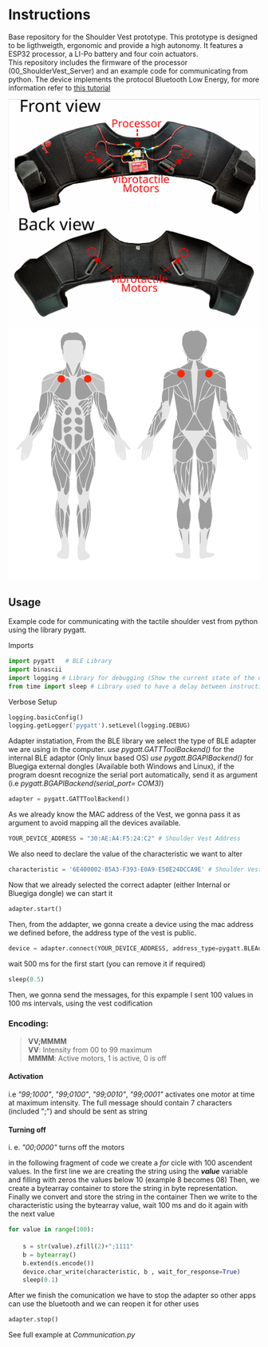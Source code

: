 # Instructions

Base repository for the Shoulder Vest prototype. This prototype is designed to be ligthweigth, ergonomic and provide a high autonomy. 
It features a ESP32 processor, a LI-Po battery and four coin actuators.  
This repository includes the firmware of the processor (00_ShoulderVest_Server) and an example code for communicating from python. The device implements the protocol Bluetooth Low Energy, for more information refer to [this tutorial](https://randomnerdtutorials.com/esp32-bluetooth-low-energy-ble-arduino-ide)

![](Shoulder.svg)
![](ShoulderVest.svg)

## Usage

Example code for communicating with the tactile shoulder vest from python using the library pygatt. 

Imports

``` python
import pygatt   # BLE Library
import binascii 
import logging # Library for debugging (Show the current state of the connections)
from time import sleep # Library used to have a delay between instructions (Not necessary in the actual app)
```


Verbose Setup
``` python
logging.basicConfig()
logging.getLogger('pygatt').setLevel(logging.DEBUG)
```

Adapter instatiation,
From the BLE library we select the type of BLE adapter we are using in the computer.
*use pygatt.GATTToolBackend()* for the internal BLE adaptor (Only linux based OS)
*use pygatt.BGAPIBackend()* for  Bluegiga external dongles (Available both Windows and Linux), if the program doesnt recognize the serial port automatically, send it as argument (i.e *pygatt.BGAPIBackend(serial_port= COM3)*)

``` python
adapter = pygatt.GATTToolBackend()
```

As we already know the MAC address of the Vest, we gonna pass it as argument to avoid mapping all the devices available.

``` python
YOUR_DEVICE_ADDRESS = "30:AE:A4:F5:24:C2" # Shoulder Vest Address
```

We also need to declare the value of the characteristic we want to alter
``` python
characteristic = '6E400002-B5A3-F393-E0A9-E50E24DCCA9E' # Shoulder Vest TX Characteristic
```

Now that we already selected the correct adapter (either Internal or Bluegiga dongle) we can start it
``` python
adapter.start()
```

Then, from the addapter, we gonna create a device using the mac address we defined before, the address type of the vest is public.

``` python
device = adapter.connect(YOUR_DEVICE_ADDRESS, address_type=pygatt.BLEAddressType.public)
```

wait 500 ms for the first start (you can remove it if required)
``` python
sleep(0.5)
```


Then, we gonna send the messages, for this expample I sent 100 values in 100 ms intervals, using the vest codification

### Encoding:

>**VV;MMMM**   
**VV**: Intensity from 00 to 99 maximum  
**MMMM**: Active motors, 1 is active, 0 is off

#### Activation
i.e *"99;1000"*, *"99;0100"*, *"99;0010"*, *"99;0001"* activates one motor at time at maximum intensity. 
The full message should contain 7 characters (included ";") and should be sent as string

#### Turning off
i. e. *"00;0000"* turns off the motors

in the following fragment of code we create a *for* cicle with 100 ascendent values. In the first line we are creating the string using the ***value*** variable and filling with zeros the values below 10 (example 8 becomes 08) Then, we create a bytearray container to store the string in byte representation. Finally we convert and store the string in the container Then we write to the characteristic using the bytearray value, wait 100 ms and do it again with the next value

``` python
for value in range(100):

    s = str(value).zfill(2)+";1111" 
    b = bytearray() 
    b.extend(s.encode()) 
    device.char_write(characteristic, b , wait_for_response=True) 
    sleep(0.1) 

```

After we finish the comunication we have to stop the adapter so other apps can use the bluetooth and we can reopen it for other uses

``` python
adapter.stop()
```

See full example at *Communication.py*

